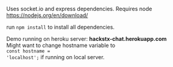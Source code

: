 Uses socket.io and express dependencies. Requires node https://nodejs.org/en/download/

run <code>npm install</code> to install all dependencies. 

Demo running on heroku server: <b>hackstx-chat.herokuapp.com</b></br>
Might want to change hostname variable to </br> <code>const hostname = 'localhost';</code> if running on local server.
